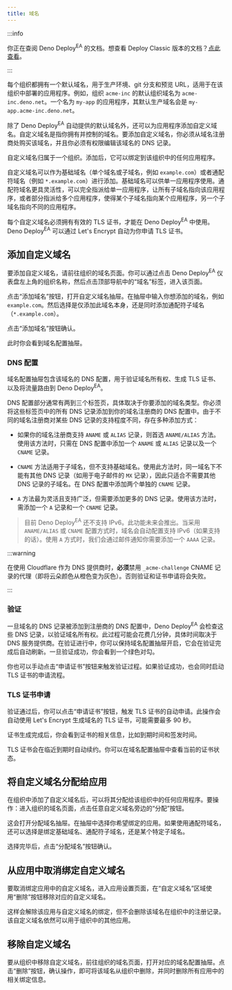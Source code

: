 ```yaml
---
title: 域名
---
```


:::info

你正在查阅 Deno Deploy<sup>EA</sup> 的文档。想查看 Deploy Classic 版本的文档？[点此查看](/deploy/)。

:::

每个组织都拥有一个默认域名，用于生产环境、git 分支和预览 URL，适用于在该组织中部署的应用程序。例如，组织 `acme-inc` 的默认组织域名为 `acme-inc.deno.net`。一个名为 `my-app` 的应用程序，其默认生产域名会是 `my-app.acme-inc.deno.net`。

除了 Deno Deploy<sup>EA</sup> 自动提供的默认域名外，还可以为应用程序添加自定义域名。自定义域名是指你拥有并控制的域名。要添加自定义域名，你必须从域名注册商处购买该域名，并且你必须有权限编辑该域名的 DNS 记录。

自定义域名归属于一个组织。添加后，它可以绑定到该组织中的任何应用程序。

自定义域名可以作为基础域名（单个域名或子域名，例如 `example.com`）或者通配符域名（例如 `*.example.com`）进行添加。基础域名可以供单一应用程序使用。通配符域名更具灵活性，可以完全指派给单一应用程序，让所有子域名指向该应用程序，或者部分指派给多个应用程序，使得某个子域名指向某个应用程序，另一个子域名指向不同的应用程序。

每个自定义域名必须拥有有效的 TLS 证书，才能在 Deno Deploy<sup>EA</sup> 中使用。Deno Deploy<sup>EA</sup> 可以通过 Let's Encrypt 自动为你申请 TLS 证书。

## 添加自定义域名

要添加自定义域名，请前往组织的域名页面。你可以通过点击 Deno Deploy<sup>EA</sup> 仪表盘左上角的组织名称，然后点击顶部导航中的“域名”标签，进入该页面。

点击“添加域名”按钮，打开自定义域名抽屉。在抽屉中输入你想添加的域名，例如 `example.com`。然后选择是仅添加此域名本身，还是同时添加通配符子域名（`*.example.com`）。

点击“添加域名”按钮确认。

此时你会看到域名配置抽屉。

### DNS 配置

域名配置抽屉包含该域名的 DNS 配置，用于验证域名所有权、生成 TLS 证书、以及将流量路由到 Deno Deploy<sup>EA</sup>。

DNS 配置部分通常有两到三个标签页，具体取决于你要添加的域名类型。你必须将这些标签页中的所有 DNS 记录添加到你的域名注册商的 DNS 配置中。由于不同的域名注册商对某些 DNS 记录的支持程度不同，存在多种添加方式：

- 如果你的域名注册商支持 `ANAME` 或 `ALIAS` 记录，则首选 `ANAME/ALIAS` 方法。使用该方法时，只需在 DNS 配置中添加一个 `ANAME` 或 `ALIAS` 记录以及一个 `CNAME` 记录。

- `CNAME` 方法适用于子域名，但不支持基础域名。使用此方法时，同一域名下不能有其他 DNS 记录（如用于电子邮件的 `MX` 记录），因此只适合不需要其他 DNS 记录的子域名。在 DNS 配置中添加两个单独的 `CNAME` 记录。

- `A` 方法最为灵活且支持广泛，但需要添加更多的 DNS 记录。使用该方法时，需添加一个 `A` 记录和一个 `CNAME` 记录。

> 目前 Deno Deploy<sup>EA</sup> 还不支持 IPv6。此功能未来会推出。当采用 `ANAME/ALIAS` 或 `CNAME` 配置方式时，域名会自动配置支持 IPv6（如果支持的话）。使用 `A` 方式时，我们会通过邮件通知你需要添加一个 `AAAA` 记录。

:::warning

在使用 Cloudflare 作为 DNS 提供商时，**必须**禁用 `_acme-challenge` CNAME 记录的代理（即将云朵颜色从橙色变为灰色）。否则验证和证书申请将会失败。

:::

### 验证

一旦域名的 DNS 记录被添加到注册商的 DNS 配置中，Deno Deploy<sup>EA</sup> 会检查这些 DNS 记录，以验证域名所有权。此过程可能会花费几分钟，具体时间取决于 DNS 服务提供商。在验证进行中，你可以保持域名配置抽屉开启，它会在验证完成后自动刷新。一旦验证成功，你会看到一个绿色对勾。

你也可以手动点击“申请证书”按钮来触发验证过程。如果验证成功，也会同时启动 TLS 证书的申请流程。

### TLS 证书申请

验证通过后，你可以点击“申请证书”按钮，触发 TLS 证书的自动申请。此操作会自动使用 Let's Encrypt 生成域名的 TLS 证书，可能需要最多 90 秒。

证书生成完成后，你会看到证书的相关信息，比如到期时间和签发时间。

TLS 证书会在临近到期时自动续约。你可以在域名配置抽屉中查看当前的证书状态。

## 将自定义域名分配给应用

在组织中添加了自定义域名后，可以将其分配给该组织中的任何应用程序。要操作：进入组织的域名页面，点击任意自定义域名旁边的“分配”按钮。

这会打开分配域名抽屉。在抽屉中选择你希望绑定的应用。如果使用通配符域名，还可以选择是绑定基础域名、通配符子域名，还是某个特定子域名。

选择完毕后，点击“分配域名”按钮确认。

## 从应用中取消绑定自定义域名

要取消绑定应用中的自定义域名，进入应用设置页面，在“自定义域名”区域使用“删除”按钮移除对应的自定义域名。

这样会解除该应用与自定义域名的绑定，但不会删除该域名在组织中的注册记录。该自定义域名依然可以用于组织中的其他应用。

## 移除自定义域名

要从组织中移除自定义域名，前往组织的域名页面，打开对应的域名配置抽屉。点击“删除”按钮，确认操作，即可将该域名从组织中删除，并同时删除所有应用中的相关绑定信息。
